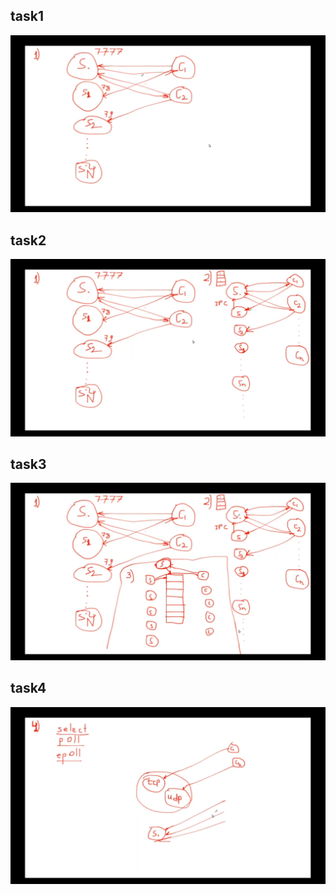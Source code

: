 ## task1

![](./img/1_schem.png)
## task2

![](./img/2_schem.png)
## task3

![](./img/3_schem.png)
## task4

![](./img/4_schem.png)
